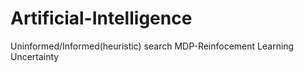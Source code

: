 # Artificial-Intelligence
Uninformed/Informed(heuristic) search
MDP-Reinfocement Learning
Uncertainty
